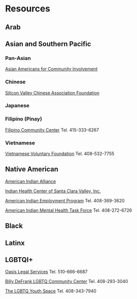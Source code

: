 # Resources

## Arab

## Asian and Southern Pacific

### Pan-Asian

[Asian Americans for Community Involvement](https://aaci.org/)

### Chinese

[Silicon Valley Chinese Association Foundation](https://www.svcaf.org/)
### Japanese

### Filipino (Pinay)
[Filipino Community Center](http://filcom.org/) Tel. 415-333-6267

### Vietnamese
[Vietnamese Voluntary Foundation](https://www.vivousa.org/) Tel. 408-532-7755

## Native American

[American Indian Alliance](https://www.americanindianalliance.org/)

[Indian Health Center of Santa Clara Valley, Inc.](https://www.indianhealthcenter.org/)

[American Indian Employment Program](tel:408-369-3620) Tel. 408-369-3620

[American Indian Mental Health Task Force](tel:408-272-6726) Tel. 408-272-6726

## Black

## Latinx

## LGBTQI+
[Oasis Legal Services](https://www.oasislegalservices.org/) Tel. 510-666-6687

[Billy DeFrank LGBTQ Community Center](https://www.defrankcenter.org/) Tel. 408-293-3040

[The LGBTQ Youth Space](https://youthspace.org/) Tel. 408-343-7940